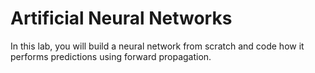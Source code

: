 # Artificial Neural Networks

In this lab, you will build a neural network from scratch and code how it performs predictions using forward propagation.